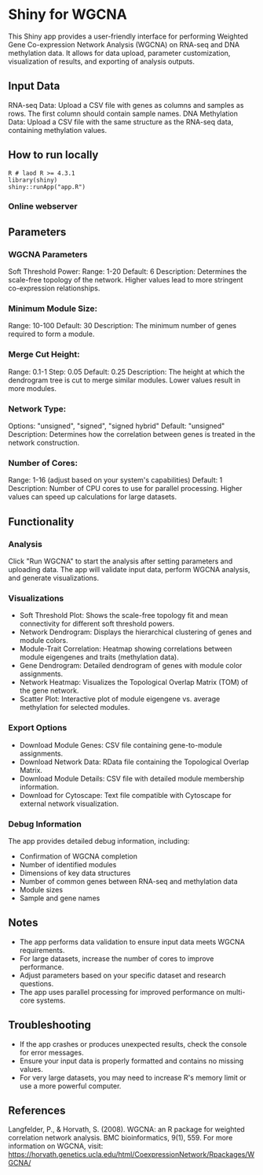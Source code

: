 # Shiny for WGCNA

This Shiny app provides a user-friendly interface for performing Weighted Gene Co-expression Network Analysis (WGCNA) on RNA-seq and DNA methylation data. It allows for data upload, parameter customization, visualization of results, and exporting of analysis outputs.

## Input Data
RNA-seq Data: Upload a CSV file with genes as columns and samples as rows. The first column should contain sample names.
DNA Methylation Data: Upload a CSV file with the same structure as the RNA-seq data, containing methylation values.

## How to run locally
```
R # laod R >= 4.3.1
library(shiny)
shiny::runApp("app.R")
```

### Online webserver


## Parameters

### WGCNA Parameters
Soft Threshold Power:
Range: 1-20
Default: 6
Description: Determines the scale-free topology of the network. Higher values lead to more stringent co-expression relationships.

### Minimum Module Size:
Range: 10-100
Default: 30
Description: The minimum number of genes required to form a module.

### Merge Cut Height:
Range: 0.1-1
Step: 0.05
Default: 0.25
Description: The height at which the dendrogram tree is cut to merge similar modules. Lower values result in more modules.

### Network Type:
Options: "unsigned", "signed", "signed hybrid"
Default: "unsigned"
Description: Determines how the correlation between genes is treated in the network construction.

### Number of Cores:
Range: 1-16 (adjust based on your system's capabilities)
Default: 1
Description: Number of CPU cores to use for parallel processing. Higher values can speed up calculations for large datasets.

## Functionality
### Analysis
Click "Run WGCNA" to start the analysis after setting parameters and uploading data.
The app will validate input data, perform WGCNA analysis, and generate visualizations.

### Visualizations
- Soft Threshold Plot: Shows the scale-free topology fit and mean connectivity for different soft threshold powers.
- Network Dendrogram: Displays the hierarchical clustering of genes and module colors.
- Module-Trait Correlation: Heatmap showing correlations between module eigengenes and traits (methylation data).
- Gene Dendrogram: Detailed dendrogram of genes with module color assignments.
- Network Heatmap: Visualizes the Topological Overlap Matrix (TOM) of the gene network.
- Scatter Plot: Interactive plot of module eigengene vs. average methylation for selected modules.

### Export Options
- Download Module Genes: CSV file containing gene-to-module assignments.
- Download Network Data: RData file containing the Topological Overlap Matrix.
- Download Module Details: CSV file with detailed module membership information.
- Download for Cytoscape: Text file compatible with Cytoscape for external network visualization.

### Debug Information
The app provides detailed debug information, including:
- Confirmation of WGCNA completion
- Number of identified modules
- Dimensions of key data structures
- Number of common genes between RNA-seq and methylation data
- Module sizes
- Sample and gene names

## Notes
- The app performs data validation to ensure input data meets WGCNA requirements.
- For large datasets, increase the number of cores to improve performance.
- Adjust parameters based on your specific dataset and research questions.
- The app uses parallel processing for improved performance on multi-core systems.

## Troubleshooting
- If the app crashes or produces unexpected results, check the console for error messages.
- Ensure your input data is properly formatted and contains no missing values.
- For very large datasets, you may need to increase R's memory limit or use a more powerful computer.

## References
Langfelder, P., & Horvath, S. (2008). WGCNA: an R package for weighted correlation network analysis. BMC bioinformatics, 9(1), 559.
For more information on WGCNA, visit: https://horvath.genetics.ucla.edu/html/CoexpressionNetwork/Rpackages/WGCNA/